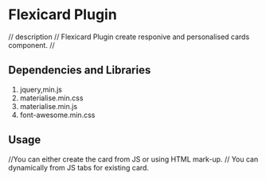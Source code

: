 # Flexicard Plugin 

// description
// Flexicard Plugin create responive and personalised cards component.
// 


## Dependencies and Libraries 

1. jquery,min.js
2. materialise.min.css
3. materialise.min.js
4. font-awesome.min.css

## Usage

//You can either create the card from JS or using HTML mark-up.
// You can dynamically from JS tabs for existing card.

```javascript




```

